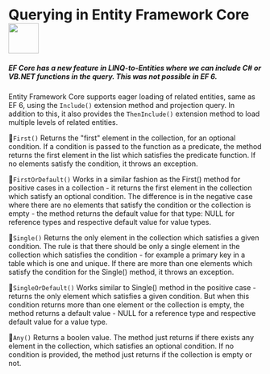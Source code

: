 # Querying in Entity Framework Core  <img src="https://media.giphy.com/media/dYsB5F09z0fYvQLm9K/giphy.gif" width="60">
##### EF Core has a new feature in LINQ-to-Entities where we can include C# or VB.NET functions in the query. This was not possible in EF 6.

Entity Framework Core supports eager loading of related entities, same as EF 6, using the `Include()` extension method and projection query. In addition to this, it also provides the `ThenInclude()` extension method to load multiple levels of related entities.

🔴`First()`  Returns the "first" element in the collection, for an optional condition. If a condition is passed to the function as a predicate, the method returns the first element in the list which satisfies the predicate function. If no elements satisfy the condition, it throws an exception.

🔴`FirstOrDefault()`  Works in a similar fashion as the First() method for positive cases in a collection - it returns the first element in the collection which satisfy an optional condition. The difference is in the negative case where there are no elements that satisfy the condition or the collection is empty - the method returns the default value for that type: NULL for reference types and respective default value for value types.

🔴`Single()`  Returns the only element in the collection which satisfies a given condition. The rule is that there should be only a single element in the collection which satisfies the condition - for example a primary key in a table which is one and unique. If there are more than one elements which satisfy the condition for the Single() method, it throws an exception.

🔴`SingleOrDefault()` Works similar to Single() method in the positive case - returns the only element which satisfies a given condition. But when this condition returns more than one element or the collection is empty, the method returns a default value - NULL for a reference type and respective default value for a value type.

🔴`Any()` Returns a boolen value. The method just returns if there exists any element in the collection, which satisfies an optional condition. If no condition is provided, the method just returns if the collection is empty or not.

